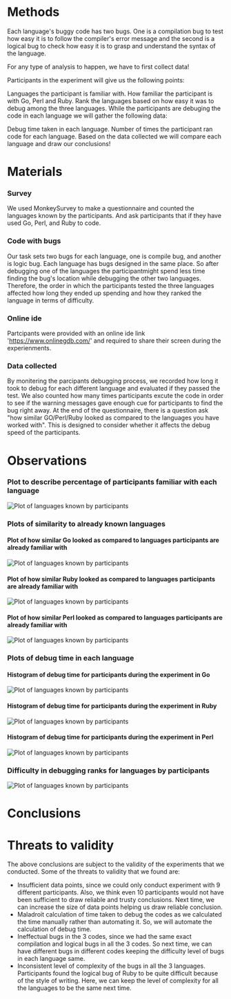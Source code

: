 # Methods
Each language's buggy code has two bugs. One is a compilation bug to test how easy it is to follow the compiler's error message and the second is a logical bug to check how easy it is to grasp and understand the syntax of the language.

For any type of analysis to happen, we have to first collect data!

Participants in the experiment will give us the following points:

Languages the participant is familiar with.
How familiar the participant is with Go, Perl and Ruby.
Rank the languages based on how easy it was to debug among the three languages.
While the participants are debuging the code in each language we will gather the following data:

Debug time taken in each language.
Number of times the participant ran code for each language.
Based on the data collected we will compare each language and draw our conclusions!

# Materials  
### Survey
We used MonkeySurvey to make a questionnaire and counted the languages known by the participants. And ask participants that if they have used Go, Perl, and Ruby to code. 

### Code with bugs  
Our task sets two bugs for each language, one is compile bug, and another is logic bug. Each language has bugs designed in the same place. So after debugging one of the languages the participantmight spend less time finding the bug's location while debugging the other two languages. Therefore, the order in which the participants tested the three languages affected how long they ended up spending and how they ranked the language in terms of difficulty. 

### Online ide  
Partcipants were provided with an online ide link 'https://www.onlinegdb.com/' and required to share their screen during the experienments.

### Data collected  
By monitering the parcipants debugging process, we recorded how long it took to debug for each different language and evaluated if they passed the test. We also counted how many times participants excute the code in order to see if the warning messages gave enough cue for participants to find the bug right away.
At the end of the questionnaire, there is a question ask "how similar GO/Perl/Ruby looked as compared to the languages you have worked with". This is designed to consider whether it affects the debug speed of the participants.

# Observations

### Plot to describe percentage of participants familiar with each language

![Plot of languages known by participants](https://github.com/Zhuolin0212/GOL_Group_10/blob/master/Plots/Languages_Known.JPG)

### Plots of similarity to already known languages

#### Plot of how similar Go looked as compared to languages participants are already familiar with

![Plot of languages known by participants](https://github.com/Zhuolin0212/GOL_Group_10/blob/master/Plots/Similarity_To_Go.JPG)

#### Plot of how similar Ruby looked as compared to languages participants are already familiar with

![Plot of languages known by participants](https://github.com/Zhuolin0212/GOL_Group_10/blob/master/Plots/Similarity_To_Ruby.JPG)

#### Plot of how similar Perl looked as compared to languages participants are already familiar with

![Plot of languages known by participants](https://github.com/Zhuolin0212/GOL_Group_10/blob/master/Plots/Similarity_To_Perl.JPG)

### Plots of debug time in each language

#### Histogram of debug time for participants during the experiment in Go

![Plot of languages known by participants](https://github.com/Zhuolin0212/GOL_Group_10/blob/master/Plots/GO_Debug_Histogram.JPG)

#### Histogram of debug time for participants during the experiment in Ruby

![Plot of languages known by participants](https://github.com/Zhuolin0212/GOL_Group_10/blob/master/Plots/Ruby_Debug_Histogram.JPG)

#### Histogram of debug time for participants during the experiment in Perl

![Plot of languages known by participants](https://github.com/Zhuolin0212/GOL_Group_10/blob/master/Plots/Perl_Debug_Histogram.JPG)

### Difficulty in debugging ranks for languages by participants

![Plot of languages known by participants](https://github.com/Zhuolin0212/GOL_Group_10/blob/master/Plots/Languages_Difficulty_Rank.JPG)

# Conclusions

# Threats to validity  

The above conclusions are subject to the validity of the experiments that we conducted. Some of the threats to validity that we found are:  
- Insufficient data points, since we could only conduct experiment with 9 different participants. Also, we think even 10 participants would not have been sufficient to draw reliable and trusty conclusions. Next time, we can increase the size of data points helping us draw reliable conclusion.
- Maladroit calculation of time taken to debug the codes as we calculated the time manually rather than automating it. So, we will automate the calculation of debug time.
- Ineffectual bugs in the 3 codes, since we had the same exact compilation and logical bugs in all the 3 codes. So next time, we can have different bugs in different codes keeping the difficulty level of bugs in each language same.
- Inconsistent level of complexity of the bugs in all the 3 languages. Participants found the logical bug of Ruby to be quite difficult because of the style of writing. Here, we can keep the level of complexity for all the languages to be the same next time.
